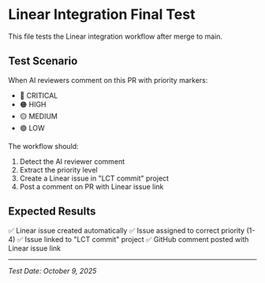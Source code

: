 # Linear Integration Final Test

This file tests the Linear integration workflow after merge to main.

## Test Scenario

When AI reviewers comment on this PR with priority markers:
- 🔴 CRITICAL
- 🟠 HIGH
- 🟡 MEDIUM
- 🟢 LOW

The workflow should:
1. Detect the AI reviewer comment
2. Extract the priority level
3. Create a Linear issue in "LCT commit" project
4. Post a comment on PR with Linear issue link

## Expected Results

✅ Linear issue created automatically
✅ Issue assigned to correct priority (1-4)
✅ Issue linked to "LCT commit" project
✅ GitHub comment posted with Linear issue link

---
*Test Date: October 9, 2025*
